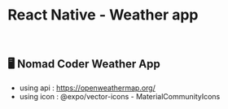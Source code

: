 # React Native - Weather app

<br/>

## :desktop_computer: Nomad Coder Weather App
- using api :  https://openweathermap.org/
- using icon : @expo/vector-icons - MaterialCommunityIcons